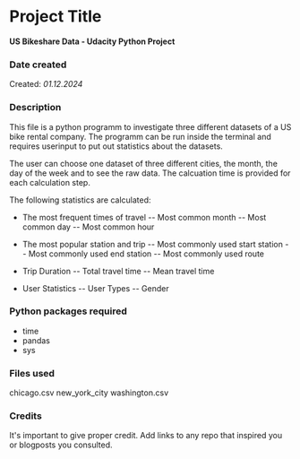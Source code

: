 # Project Title
**US Bikeshare Data - Udacity Python Project**

### Date created
Created: _01.12.2024_

### Description
This file is a python programm to investigate three different datasets of a US bike rental company. The programm can be run inside the terminal and requires userinput to put out statistics about the datasets.

The user can choose one dataset of three different cities, the month, the day of the week and to see the raw data. The calcuation time is provided for each calculation step.

The following statistics are calculated:
- The most frequent times of travel
-- Most common month
-- Most common day
-- Most common hour

- The most popular station and trip
-- Most commonly used start station
-- Most commonly used end station
-- Most commonly used route

- Trip Duration
-- Total travel time
-- Mean travel time

- User Statistics
-- User Types
-- Gender

### Python packages required
- time
- pandas
- sys

### Files used
chicago.csv
new_york_city
washington.csv

### Credits
It's important to give proper credit. Add links to any repo that inspired you or blogposts you consulted.

